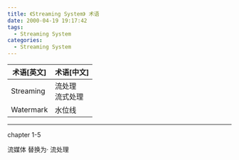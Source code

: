 ```yaml
---
title: 《Streaming System》 术语
date: 2000-04-19 19:17:42
tags: 
  - Streaming System
categories: 
  - Streaming System
---
```


<p></p>
<!-- more -->

| 术语[英文] | 术语[中文]         |
| ---------- | ------------------ |
| Streaming  | 流处理<br>流式处理 |
| Watermark  | 水位线             |



--- 

chapter 1-5

流媒体  替换为· 流处理
